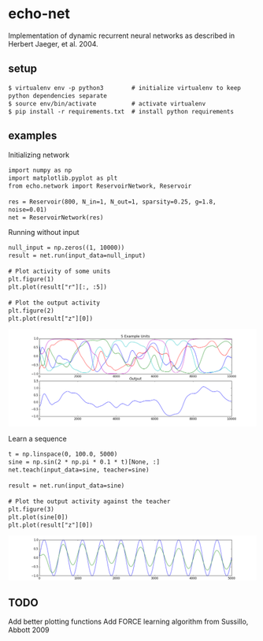 # echo-net

Implementation of dynamic recurrent neural networks as described in Herbert Jaeger, et al. 2004.

## setup

```
$ virtualenv env -p python3        # initialize virtualenv to keep python dependencies separate
$ source env/bin/activate          # activate virtualenv
$ pip install -r requirements.txt  # install python requirements
```

## examples

Initializing network

```
import numpy as np
import matplotlib.pyplot as plt
from echo.network import ReservoirNetwork, Reservoir

res = Reservoir(800, N_in=1, N_out=1, sparsity=0.25, g=1.8, noise=0.01)
net = ReservoirNetwork(res)
```

Running without input

```
null_input = np.zeros((1, 10000))
result = net.run(input_data=null_input)

# Plot activity of some units
plt.figure(1)
plt.plot(result["r"][:, :5])

# Plot the output activity
plt.figure(2)
plt.plot(result["z"][0])
```
![Null input example](/images/null_input_example.png?raw=true)

Learn a sequence

```
t = np.linspace(0, 100.0, 5000)
sine = np.sin(2 * np.pi * 0.1 * t)[None, :]
net.teach(input_data=sine, teacher=sine)

result = net.run(input_data=sine)

# Plot the output activity against the teacher
plt.figure(3)
plt.plot(sine[0])
plt.plot(result["z"][0])
```

![Sine input example](/images/sine_teacher_example.png?raw=true "Output vs teacher")

## TODO

Add better plotting functions
Add FORCE learning algorithm from Sussillo, Abbott 2009

